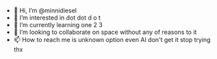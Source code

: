 - 👋 Hi, I’m @minnidiesel
- 👀 I’m interested in dot dot d o t
- 🌱 I’m currently learning one 2 З
- 💞️ I’m looking to collaborate on space without any of reasons to it
- 📫 How to reach me is unknown option even AI don't get it stop trying thx













































